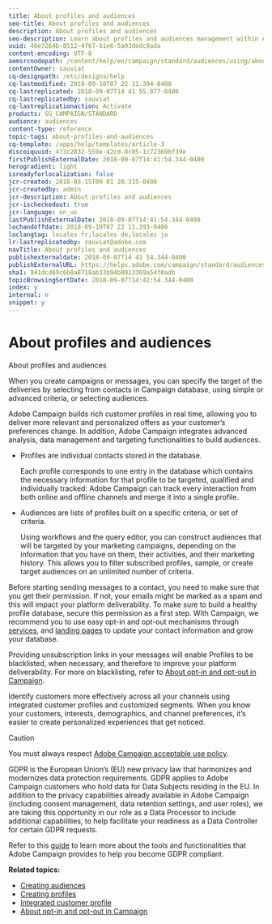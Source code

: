 ```yaml
---
title: About profiles and audiences
seo-title: About profiles and audiences
description: About profiles and audiences
seo-description: Learn about profiles and audiences management within Adobe Campaign: define targeted populations, select audiences, filter recipients, collect data and update profiles.
uuid: 46e7264b-8512-4f67-b1e6-5a93dedc9ada
content-encoding: UTF-8
aemsrcnodepath: /content/help/en/campaign/standard/audiences/using/about-profiles-and-audiences
contentOwner: sauviat
cq-designpath: /etc/designs/help
cq-lastmodified: 2018-09-10T07 22 11.394-0400
cq-lastreplicated: 2018-09-07T14 41 55.077-0400
cq-lastreplicatedby: sauviat
cq-lastreplicationaction: Activate
products: SG_CAMPAIGN/STANDARD
audience: audiences
content-type: reference
topic-tags: about-profiles-and-audiences
cq-template: /apps/help/templates/article-3
discoiquuid: 473c2832-559e-42cd-8c05-1c72369bf39e
firstPublishExternalDate: 2018-09-07T14:41:54.344-0400
herogradient: light
isreadyforlocalization: false
jcr-created: 2018-03-15T09 01 20.315-0400
jcr-createdby: admin
jcr-description: About profiles and audiences
jcr-ischeckedout: true
jcr-language: en_us
lastPublishExternalDate: 2018-09-07T14:41:54.344-0400
lochandoffdate: 2018-09-10T07 22 11.393-0400
loclangtag: locales fr;locales de;locales ja
lr-lastreplicatedby: sauviat@adobe.com
navTitle: About profiles and audiences
publishexternaldate: 2018-09-07T14 41 54.344-0400
publishExternalURL: https://helpx.adobe.com/campaign/standard/audiences/using/about-profiles-and-audiences.html
sha1: 941dcd69c6b8a8718ab33b94b0013369a54f0adb
topicBrowsingSortDate: 2018-09-07T14:41:54.344-0400
index: y
internal: n
snippet: y
---
```


# About profiles and audiences

About profiles and audiences

When you create campaigns or messages, you can specify the target of the deliveries by selecting from contacts in Campaign database, using simple or advanced criteria, or selecting audiences.

Adobe Campaign builds rich customer profiles in real time, allowing you to deliver more relevant and personalized offers as your customer’s preferences change. In addition, Adobe Campaign integrates advanced analysis, data management and targeting functionalities to build audiences.

* Profiles are individual contacts stored in the database.

  Each profile corresponds to one entry in the database which contains the necessary information for that profile to be targeted, qualified and individually tracked: Adobe Campaign can track every interaction from both online and offline channels and merge it into a single profile.

* Audiences are lists of profiles built on a specific criteria, or set of criteria.

  Using workflows and the query editor, you can construct audiences that will be targeted by your marketing campaigns, depending on the information that you have on them, their activities, and their marketing history. This allows you to filter subscribed profiles, sample, or create target audiences on an unlimited number of criteria.

Before starting sending messages to a contact, you need to make sure that you get their permission. If not, your emails might be marked as a spam and this will impact your platform deliverability. To make sure to build a healthy profile database, secure this permission as a first step. With Campaign, we recommend you to use easy opt-in and opt-out mechanisms through [services](../../audiences/using/creating-a-service.md), and [landing pages](../../channels/using/about-landing-pages.md) to update your contact information and grow your database.

Providing unsubscription links in your messages will enable Profiles to be blacklisted, when necessary, and therefore to improve your platform deliverability. For more on blacklisting, refer to [About opt-in and opt-out in Campaign](../../audiences/using/about-opt-in-and-opt-out-in-campaign.md).

Identify customers more effectively across all your channels using integrated customer profiles and customized segments. When you know your customers, interests, demographics, and channel preferences, it’s easier to create personalized experiences that get noticed.

>[!CAUTION]
>
>You must always respect [Adobe Campaign acceptable use policy](http://www.adobe.com/legal/terms/aup.html).

GDPR is the European Union’s (EU) new privacy law that harmonizes and modernizes data protection requirements. GDPR applies to Adobe Campaign customers who hold data for Data Subjects residing in the EU. In addition to the privacy capabilities already available in Adobe Campaign (including consent management, data retention settings, and user roles), we are taking this opportunity in our role as a Data Processor to include additional capabilities, to help facilitate your readiness as a Data Controller for certain GDPR requests.

Refer to this [guide](https://docs.campaign.adobe.com/doc/standard/getting_started/en/ACS_GDPR.html) to learn more about the tools and functionalities that Adobe Campaign provides to help you become GDPR compliant.

**Related topics:**

* [Creating audiences](../../audiences/using/creating-audiences.md)
* [Creating profiles](../../audiences/using/creating-profiles.md)
* [Integrated customer profile](../../audiences/using/integrated-customer-profile.md)
* [About opt-in and opt-out in Campaign](../../audiences/using/about-opt-in-and-opt-out-in-campaign.md)

